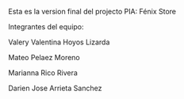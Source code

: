Esta es la version final del projecto PIA: Fénix Store

Integrantes del equipo:

Valery Valentina Hoyos Lizarda      

Mateo Pelaez Moreno                 

Marianna Rico Rivera               

Darien Jose Arrieta Sanchez         
